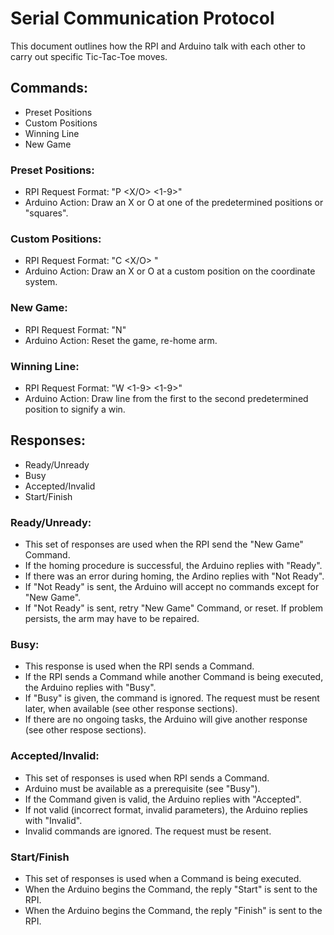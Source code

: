 # Serial Communication Protocol
This document outlines how the RPI and Arduino talk with each other to carry out specific Tic-Tac-Toe moves.


## Commands:
- Preset Positions
- Custom Positions
- Winning Line
- New Game

### Preset Positions:
- RPI Request Format: "P <X/O> <1-9>"
- Arduino Action: Draw an X or O at one of the predetermined positions or "squares".

### Custom Positions:
- RPI Request Format: "C <X/O> <x> <y>"
- Arduino Action: Draw an X or O at a custom position on the coordinate system.

### New Game:
- RPI Request Format: "N"
- Arduino Action: Reset the game, re-home arm.

### Winning Line:
- RPI Request Format: "W <1-9> <1-9>"
- Arduino Action: Draw line from the first to the second predetermined position to signify a win.


## Responses:
- Ready/Unready
- Busy
- Accepted/Invalid
- Start/Finish

### Ready/Unready:
- This set of responses are used when the RPI send the "New Game" Command.
- If the homing procedure is successful, the Arduino replies with "Ready".
- If there was an error during homing, the Ardino replies with "Not Ready".
- If "Not Ready" is sent, the Arduino will accept no commands except for "New Game".
- If "Not Ready" is sent, retry "New Game" Command, or reset. If problem persists, the arm may have to be repaired.

### Busy:
- This response is used when the RPI sends a Command.
- If the RPI sends a Command while another Command is being executed, the Arduino replies with "Busy".
- If "Busy" is given, the command is ignored. The request must be resent later, when available (see other response sections).
- If there are no ongoing tasks, the Arduino will give another response (see other respose sections).

### Accepted/Invalid:
- This set of responses is used when RPI sends a Command.
- Arduino must be available as a prerequisite (see "Busy").
- If the Command given is valid, the Arduino replies with "Accepted".
- If not valid (incorrect format, invalid parameters), the Arduino replies with "Invalid".
- Invalid commands are ignored. The request must be resent.

### Start/Finish
- This set of responses is used when a Command is being executed.
- When the Arduino begins the Command, the reply "Start" is sent to the RPI.
- When the Arduino begins the Command, the reply "Finish" is sent to the RPI.
